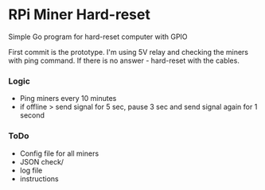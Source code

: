 # RPi Miner Hard-reset
Simple Go program for hard-reset computer with GPIO

First commit is the prototype. I'm using 5V relay and checking the miners with ping command. If there is no answer - hard-reset with the cables.

### Logic
 * Ping miners every 10 minutes
 * if offline > send signal for 5 sec, pause 3 sec and send signal again for 1 second

### ToDo
* Config file for all miners
* JSON check/
* log file
* instructions